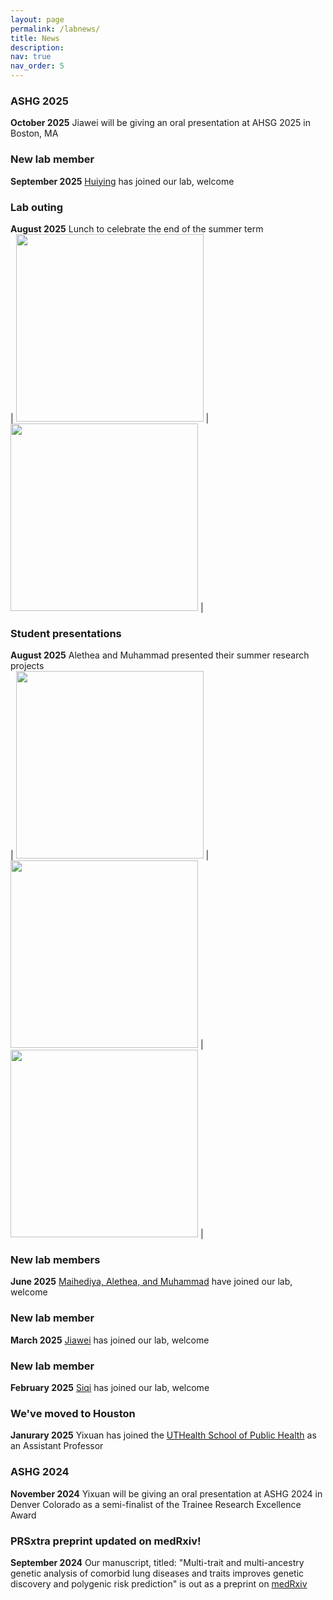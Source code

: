 ```yaml
---
layout: page
permalink: /labnews/
title: News
description: 
nav: true
nav_order: 5
---
```

### ASHG 2025
**October 2025** Jiawei will be giving an oral presentation at AHSG 2025 in Boston, MA

### New lab member
**September 2025** [Huiying](https://www.heylab.org/team/) has joined our lab, welcome

### Lab outing
**August 2025** Lunch to celebrate the end of the summer term <br>
| <img src="{{ '/assets/img/lab092025.jpeg' | relative_url }}" width="300"> | <img src="{{ '/assets/img/lab092025_2.jpeg' | relative_url }}" width="300"> |

### Student presentations
**August 2025** Alethea and Muhammad presented their summer research projects <br>
| <img src="{{ '/assets/img/alethea_pres.jpg' | relative_url }}" width="300"> | <img src="{{ '/assets/img/alethea_pres_2.jpg' | relative_url }}" width="300"> | <img src="{{ '/assets/img/mposter.jpeg' | relative_url }}" width="300"> |

### New lab members
**June 2025** [Maihediya, Alethea, and Muhammad](https://www.heylab.org/team/) have joined our lab, welcome

### New lab member
**March 2025** [Jiawei](https://www.heylab.org/team/) has joined our lab, welcome

### New lab member
**February 2025** [Siqi](https://www.heylab.org/team/) has joined our lab, welcome

### We've moved to Houston
**Janurary 2025** Yixuan has joined the [UTHealth School of Public Health](https://sph.uth.edu/campuses/houston) as an Assistant Professor

### ASHG 2024
**November 2024** Yixuan will be giving an oral presentation at ASHG 2024 in Denver Colorado as a semi-finalist of the Trainee Research Excellence Award

### PRSxtra preprint updated on medRxiv!
**September 2024** Our manuscript, titled: "Multi-trait and multi-ancestry genetic analysis of comorbid lung diseases and traits improves genetic discovery and polygenic risk prediction" is out as a preprint on [medRxiv](https://www.medrxiv.org/content/10.1101/2024.08.25.24312558v2)


